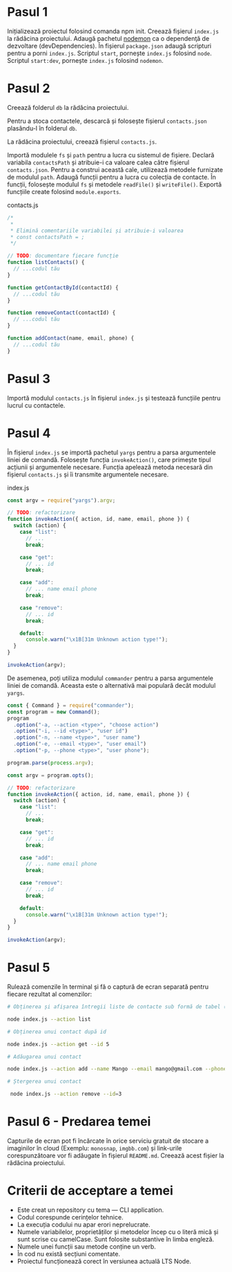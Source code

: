 # Pasul 1

Inițializează proiectul folosind comanda npm init.
Creează fișierul `index.js` la rădăcina proiectului.
Adaugă pachetul [nodemon](https://www.npmjs.com/package/nodemon) ca o dependenţă de dezvoltare (devDependencies).
În fișierul `package.json` adaugă scripturi pentru a porni `index.js`.
Scriptul `start`, pornește `index.js` folosind `node`.
Scriptul `start:dev`, pornește `index.js` folosind `nodemon`.

# Pasul 2

Creează folderul `db` la rădăcina proiectului.

Pentru a stoca contactele, descarcă și folosește fișierul `contacts.json` plasându-l în folderul `db`.

La rădăcina proiectului, creează fișierul `contacts.js`.

Importă modulele `fs` și `path` pentru a lucra cu sistemul de fișiere.
Declară variabila `contactsPath` și atribuie-i ca valoare calea către fișierul `contacts.json`. Pentru a construi această cale, utilizează metodele furnizate de modulul `path`.
Adaugă funcții pentru a lucra cu colecția de contacte. În funcții, folosește modulul `fs` și metodele `readFile()` și `writeFile()`.
Exportă funcțiile create folosind `module.exports`.

contacts.js

```js
/*
 *
 * Elimină comentariile variabilei și atribuie-i valoarea
 * const contactsPath = ;
 */

// TODO: documentare fiecare funcție
function listContacts() {
  // ...codul tău
}

function getContactById(contactId) {
  // ...codul tău
}

function removeContact(contactId) {
  // ...codul tău
}

function addContact(name, email, phone) {
  // ...codul tău
}
```

# Pasul 3

Importă modulul `contacts.js` în fișierul `index.js` și testează funcțiile pentru lucrul cu contactele.

# Pasul 4

În fișierul `index.js` se importă pachetul `yargs` pentru a parsa argumentele liniei de comandă. Folosește funcția `invokeAction()`, care primește tipul acțiunii și argumentele necesare. Funcția apelează metoda necesară din fișierul `contacts.js` și îi transmite argumentele necesare.

index.js

```js
const argv = require("yargs").argv;

// TODO: refactorizare
function invokeAction({ action, id, name, email, phone }) {
  switch (action) {
    case "list":
      // ...
      break;

    case "get":
      // ... id
      break;

    case "add":
      // ... name email phone
      break;

    case "remove":
      // ... id
      break;

    default:
      console.warn("\x1B[31m Unknown action type!");
  }
}

invokeAction(argv);
```

De asemenea, poți utiliza modulul `commander` pentru a parsa argumentele liniei de comandă. Aceasta este o alternativă mai populară decât modulul `yargs`.

```js
const { Command } = require("commander");
const program = new Command();
program
  .option("-a, --action <type>", "choose action")
  .option("-i, --id <type>", "user id")
  .option("-n, --name <type>", "user name")
  .option("-e, --email <type>", "user email")
  .option("-p, --phone <type>", "user phone");

program.parse(process.argv);

const argv = program.opts();

// TODO: refactorizare
function invokeAction({ action, id, name, email, phone }) {
  switch (action) {
    case "list":
      // ...
      break;

    case "get":
      // ... id
      break;

    case "add":
      // ... name email phone
      break;

    case "remove":
      // ... id
      break;

    default:
      console.warn("\x1B[31m Unknown action type!");
  }
}

invokeAction(argv);
```

# Pasul 5

Rulează comenzile în terminal și fă o captură de ecran separată pentru fiecare rezultat al comenzilor:

```bash
# Obținerea și afișarea întregii liste de contacte sub formă de tabel (console.table)

node index.js --action list

# Obținerea unui contact după id

node index.js --action get --id 5

# Adăugarea unui contact

node index.js --action add --name Mango --email mango@gmail.com --phone 322-22-22

# Ștergerea unui contact

 node index.js --action remove --id=3
```

# Pasul 6 - Predarea temei

Capturile de ecran pot fi încărcate în orice serviciu gratuit de stocare a imaginilor în cloud (Exemplu: `monosnap`, `imgbb.com`) și link-urile corespunzătoare vor fi adăugate în fișierul `README.md`. Creează acest fișier la rădăcina proiectului.

# Criterii de acceptare a temei

- Este creat un repository cu tema — CLI application.
- Codul corespunde cerințelor tehnice.
- La execuția codului nu apar erori neprelucrate.
- Numele variabilelor, proprietăților și metodelor încep cu o literă mică și sunt scrise cu camelCase. Sunt folosite substantive în limba engleză.
- Numele unei funcții sau metode conține un verb.
- În cod nu există secțiuni comentate.
- Proiectul funcționează corect în versiunea actuală LTS Node.
